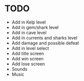 # TODO
- Add in Kelp level
- Add in gem/shark level
- Add in cave level
- Add in currents and sharks level
- Add damage and possible defeat
- Add in level select
- Add title screen
- Add win screen
- Add lose screen
- Sounds
- Music